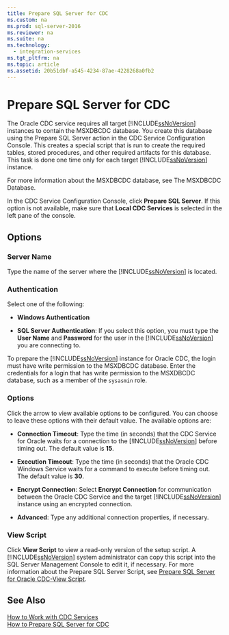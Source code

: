 ```yaml
---
title: Prepare SQL Server for CDC
ms.custom: na
ms.prod: sql-server-2016
ms.reviewer: na
ms.suite: na
ms.technology: 
  - integration-services
ms.tgt_pltfrm: na
ms.topic: article
ms.assetid: 20b51dbf-a545-4234-87ae-4228268a0fb2
---
```

# Prepare SQL Server for CDC
  The Oracle CDC service requires all target [!INCLUDE[ssNoVersion](../../Topics/TopicNameContainA/includes/ssNoVersion_md.md)] instances to contain the MSXDBCDC database. You create this database using the Prepare SQL Server action in the CDC Service Configuration Console. This creates a special script that is run to create the required tables, stored procedures, and other required artifacts for this database. This task is done one time only for each target [!INCLUDE[ssNoVersion](../../Topics/TopicNameContainA/includes/ssNoVersion_md.md)] instance.  
  
 For more information about the MSXDBCDC database, see The MSXDBCDC Database.  
  
 In the CDC Service Configuration Console, click **Prepare SQL Server**. If this option is not available, make sure that **Local CDC Services** is selected in the left pane of the console.  
  
## Options  
  
### Server Name  
 Type the name of the server where the [!INCLUDE[ssNoVersion](../../Topics/TopicNameContainA/includes/ssNoVersion_md.md)] is located.  
  
### Authentication  
 Select one of the following:  
  
-   **Windows Authentication**  
  
-   **SQL Server Authentication**: If you select this option, you must type the **User Name** and **Password** for the user in the [!INCLUDE[ssNoVersion](../../Topics/TopicNameContainA/includes/ssNoVersion_md.md)] you are connecting to.  
  
 To prepare the [!INCLUDE[ssNoVersion](../../Topics/TopicNameContainA/includes/ssNoVersion_md.md)] instance for Oracle CDC, the login must have write permission to the MSXDBCDC database. Enter the credentials for a login that has write permission to the MSXDBCDC database, such as a member of the `sysasmin` role.  
  
### Options  
 Click the arrow to view available options to be configured. You can choose to leave these options with their default value. The available options are:  
  
-   **Connection Timeout**: Type the time (in seconds) that the CDC Service for Oracle waits for a connection to the [!INCLUDE[ssNoVersion](../../Topics/TopicNameContainA/includes/ssNoVersion_md.md)] before timing out. The default value is **15**.  
  
-   **Execution Timeout**: Type the time (in seconds) that the Oracle CDC Windows Service waits for a command to execute before timing out. The default value is **30**.  
  
-   **Encrypt Connection**: Select **Encrypt Connection** for communication between the Oracle CDC Service and the target [!INCLUDE[ssNoVersion](../../Topics/TopicNameContainA/includes/ssNoVersion_md.md)] instance using an encrypted connection.  
  
-   **Advanced**: Type any additional connection properties, if necessary.  
  
### View Script  
 Click **View Script** to view a read-only version of the setup script. A [!INCLUDE[ssNoVersion](../../Topics/TopicNameContainA/includes/ssNoVersion_md.md)] system administrator can copy this script into the SQL Server Management Console to edit it, if necessary. For more information about the Prepare SQL Server Script, see [Prepare SQL Server for Oracle CDC-View Script](../../Topics/TopicNameNotContainA/Prepare-SQL-Server-for-Oracle-CDC-View-Script.md).  
  
## See Also  
 [How to Work with CDC Services](../../Topics/TopicNameNotContainA/How-to-Work-with-CDC-Services.md)   
 [How to Prepare SQL Server for CDC](../../Topics/TopicNameNotContainA/How-to-Prepare-SQL-Server-for-CDC.md)  
  
  